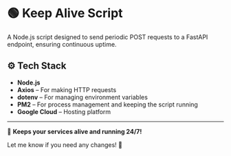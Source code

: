 # 🟢 Keep Alive Script

A Node.js script designed to send periodic POST requests to a FastAPI endpoint, ensuring continuous uptime.

## ⚙️ Tech Stack

- **Node.js**
- **Axios** – For making HTTP requests
- **dotenv** – For managing environment variables
- **PM2** – For process management and keeping the script running
- **Google Cloud** – Hosting platform

---

🚀 **Keeps your services alive and running 24/7!**

Let me know if you need any changes! 🚀
